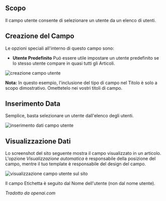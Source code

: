 <!-- Filename: J3.x:Adding_custom_fields/User_Field / Display title: Campo Utente -->

## Scopo

Il campo utente consente di selezionare un utente da un elenco di utenti.

## Creazione del Campo

Le opzioni speciali all'interno di questo campo sono:

- **Utente Predefinito** Può essere utile impostare un utente predefinito se lo stesso utente
compare in quasi tutti gli Articoli.

![creazione campo utente](../../../en/images/fields/fields-user-edit.png)

**Nota:** In questo esempio, l'inclusione del tipo di campo nel Titolo è solo a scopo dimostrativo. Omettetelo nei vostri titoli di campo.

## Inserimento Data

Semplice, basta selezionare un utente dall'elenco degli utenti.

![inserimento dati campo utente](../../../en/images/fields/fields-user-data-entry.png)

## Visualizzazione Dati

Lo screenshot del sito seguente mostra il campo visualizzato in un articolo. L'opzione *Visualizzazione automatica* è responsabile della posizione del campo, mentre il tuo template è responsabile del design del campo.

![visualizzazione campo utente sul sito](../../../en/images/fields/fields-user-site.png)

Il campo Etichetta è seguito dal Nome dell'utente (non dal nome utente).

*Tradotto da openai.com*

